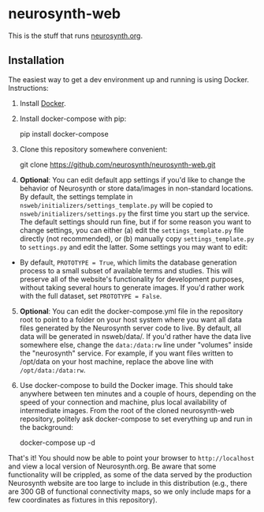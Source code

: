 
# neurosynth-web

This is the stuff that runs [neurosynth.org](http://neurosynth.org).

## Installation

The easiest way to get a dev environment up and running is using Docker. Instructions:

1. Install [Docker](https://www.docker.com/).
2. Install docker-compose with pip:

    pip install docker-compose

3. Clone this repository somewhere convenient:

    git clone https://github.com/neurosynth/neurosynth-web.git

4. **Optional**: You can edit default app settings if you'd like to change the behavior of Neurosynth or store data/images in non-standard locations. By default, the settings template in `nsweb/initializers/settings_template.py` will be copied to `nsweb/initializers/settings.py` the first time you start up the service. The default settings should run fine, but if for some reason you want to change settings, you can either (a) edit the `settings_template.py` file directly (not recommended), or (b) manually copy `settings_template.py` to `settings.py` and edit the latter. Some settings you may want to edit:

  * By default, `PROTOTYPE = True`, which limits the database generation process to a small subset of available terms and studies. This will preserve all of the website's functionality for development purposes, without taking several hours to generate images. If you'd rather work with the full dataset, set `PROTOTYPE = False`.

5. **Optional**: You can edit the docker-compose.yml file in the repository root to point to a folder on your host system where you want all data files generated by the Neurosynth server code to live. By default, all data will be generated in nsweb/data/. If you'd rather have the data live somewhere else, change the `data:/data:rw` line under "volumes" inside the "neurosynth" service. For example, if you want files written to /opt/data on your host machine, replace the above line with `/opt/data:/data:rw`.

6. Use docker-compose to build the Docker image. This should take anywhere between ten minutes and a couple of hours, depending on the speed of your connection and machine, plus local availability of intermediate images. From the root of the cloned neurosynth-web repository, politely ask docker-compose to set everything up and run in the background:

    docker-compose up -d

That's it! You should now be able to point your browser to `http://localhost` and view a local version of Neurosynth.org. Be aware that some functionality will be crippled, as some of the data served by the production Neurosynth website are too large to include in this distribution (e.g., there are 300 GB of functional connectivity maps, so we only include maps for a few coordinates as fixtures in this repository).
